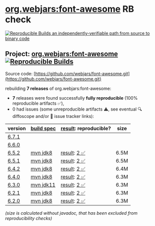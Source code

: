 [org.webjars:font-awesome](https://central.sonatype.com/artifact/org.webjars/font-awesome/versions) RB check
=======

[![Reproducible Builds](https://reproducible-builds.org/images/logos/rb.svg) an independently-verifiable path from source to binary code](https://reproducible-builds.org/)

## Project: [org.webjars:font-awesome](https://central.sonatype.com/artifact/org.webjars/font-awesome/versions) [![Reproducible Builds](https://img.shields.io/endpoint?url=https://raw.githubusercontent.com/jvm-repo-rebuild/reproducible-central/master/content/org/webjars/font-awesome/badge.json)](https://github.com/jvm-repo-rebuild/reproducible-central/blob/master/content/org/webjars/font-awesome/README.md)

Source code: [https://github.com/webjars/font-awesome.git](https://github.com/webjars/font-awesome.git)

rebuilding **7 releases** of org.webjars:font-awesome:
- **7** releases were found successfully **fully reproducible** (100% reproducible artifacts :white_check_mark:),
- 0 had issues (some unreproducible artifacts :warning:, see eventual :mag: diffoscope and/or :memo: issue tracker links):

| version | [build spec](/BUILDSPEC.md) | [result](https://reproducible-builds.org/docs/jvm/): reproducible? | size |
| -- | --------- | ------ | -- |
| [6.7.1](https://central.sonatype.com/artifact/org.webjars/font-awesome/6.7.1/pom) | | | |
| [6.6.0](https://central.sonatype.com/artifact/org.webjars/font-awesome/6.6.0/pom) | | | |
| [6.5.2](https://central.sonatype.com/artifact/org.webjars/font-awesome/6.5.2/pom) | [mvn jdk8](font-awesome-6.5.2.buildspec) | [result](font-awesome-6.5.2.buildinfo): [2 :white_check_mark: ](font-awesome-6.5.2.buildcompare) | 6.5M |
| [6.5.1](https://central.sonatype.com/artifact/org.webjars/font-awesome/6.5.1/pom) | [mvn jdk8](font-awesome-6.5.1.buildspec) | [result](font-awesome-6.5.1.buildinfo): [2 :white_check_mark: ](font-awesome-6.5.1.buildcompare) | 6.5M |
| [6.4.2](https://central.sonatype.com/artifact/org.webjars/font-awesome/6.4.2/pom) | [mvn jdk8](font-awesome-6.4.2.buildspec) | [result](font-awesome-6.4.2.buildinfo): [2 :white_check_mark: ](font-awesome-6.4.2.buildcompare) | 6.4M |
| [6.4.0](https://central.sonatype.com/artifact/org.webjars/font-awesome/6.4.0/pom) | [mvn jdk8](font-awesome-6.4.0.buildspec) | [result](font-awesome-6.4.0.buildinfo): [2 :white_check_mark: ](font-awesome-6.4.0.buildcompare) | 6.3M |
| [6.3.0](https://central.sonatype.com/artifact/org.webjars/font-awesome/6.3.0/pom) | [mvn jdk11](font-awesome-6.3.0.buildspec) | [result](font-awesome-6.3.0.buildinfo): [2 :white_check_mark: ](font-awesome-6.3.0.buildcompare) | 6.3M |
| [6.2.1](https://central.sonatype.com/artifact/org.webjars/font-awesome/6.2.1/pom) | [mvn jdk8](font-awesome-6.2.1.buildspec) | [result](font-awesome-6.2.1.buildinfo): [2 :white_check_mark: ](font-awesome-6.2.1.buildcompare) | 6.3M |
| [6.2.0](https://central.sonatype.com/artifact/org.webjars/font-awesome/6.2.0/pom) | [mvn jdk8](font-awesome-6.2.0.buildspec) | [result](font-awesome-6.2.0.buildinfo): [2 :white_check_mark: ](font-awesome-6.2.0.buildcompare) | 6.3M |

<i>(size is calculated without javadoc, that has been excluded from reproducibility checks)</i>
